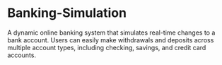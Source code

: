 # Banking-Simulation
A dynamic online banking system that simulates real-time changes to a bank account. Users can easily make withdrawals and deposits across multiple account types, including checking, savings, and credit card accounts.
